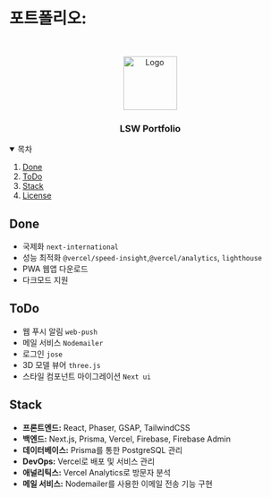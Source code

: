 # 포트폴리오:

<br />
<p align="center">
  <a href="https://lsw.kr">
    <img src="https://lsw.kr/assets/icon-96x96.png" alt="Logo" width="96" height="96">
  </a>

  <h3 align="center">LSW Portfolio</h3>
</p>

<details open="open">
  <summary>목차</summary>
  <ol>
    <li><a href="#done">Done</a></li>
    <li><a href="#todo">ToDo</a></li>
    <li><a href="#stack">Stack</a></li>
    <li><a href="#license">License</a></li>
  </ol>
</details>

## Done

- 국제화 `next-international`
- 성능 최적화 `@vercel/speed-insight`,`@vercel/analytics`, `lighthouse`
- PWA 웹앱 다운로드
- 다크모드 지원

## ToDo

- 웹 푸시 알림 `web-push`
- 메일 서비스 `Nodemailer`
- 로그인 `jose`
- 3D 모델 뷰어 `three.js`
- 스타일 컴포넌트 마이그레이션 `Next ui`

## Stack

- **프론트엔드:** React, Phaser, GSAP, TailwindCSS
- **백엔드:** Next.js, Prisma, Vercel, Firebase, Firebase Admin
- **데이터베이스:** Prisma를 통한 PostgreSQL 관리
- **DevOps:** Vercel로 배포 및 서비스 관리
- **애널리틱스:** Vercel Analytics로 방문자 분석
- **메일 서비스:** Nodemailer를 사용한 이메일 전송 기능 구현
